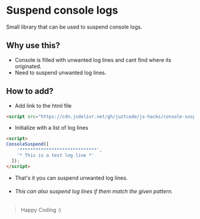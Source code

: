 # Suspend console logs
Small library that can be used to suspend console logs.

## Why use this?
* Console is filled with unwanted log lines and cant find where its originated.
* Need to suspend unwanted log lines.

## How to add?
* Add link to the html file
```html
<script src="https://cdn.jsdelivr.net/gh/juztcode/js-hacks/console-suspend/console-suspend.js"></script>
```

* Initialize with a list of log lines
```html
<script>  
ConsoleSuspend([
    '*****************************',
    '* This is a test log line *'
  ]);
</script>
```

* That's it you can suspend unwanted log lines.

* ###### This can also suspend log lines if them match the given pattern.

>Happy Coding :)
